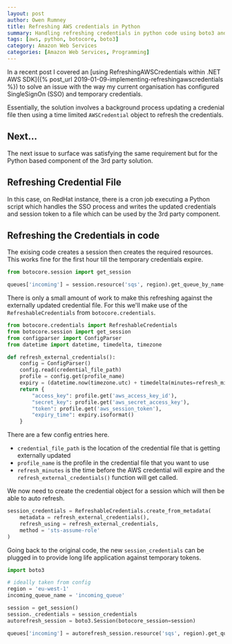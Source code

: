 ```yaml
---
layout: post
author: Owen Rumney
title: Refreshing AWS credentials in Python
summary: Handling refreshing credentials in python code using boto3 and botocore
tags: [aws, python, botocore, boto3]
category: Amazon Web Services
categories: [Amazon Web Services, Programming]
---
```


In a recent post I covered an [using RefreshingAWSCredentials within .NET AWS SDK]({% post_url  2019-01-09-implementing-refreshingawscredentials %}) to solve an issue with the way my current organisation has configured SingleSignOn (SSO) and temporary credentials.

Essentially, the solution involves a background process updating a credenial file then using a time limited `AWSCredential` object to refresh the credentials.

## Next...

The next issue to surface was satisfying the same requirement but for the Python based component of the 3rd party solution.

## Refreshing Credential File

In this case, on RedHat instance, there is a cron job executing a Python script which handles the SSO process and writes the updated credentials and session token to a file which can be used by the 3rd party component.

## Refreshing the Credentials in code

The exising code creates a session then creates the required resources. This works fine for the first hour till the temporary credentials expire.

```python
from botocore.session import get_session

queues['incoming'] = session.resource('sqs', region).get_queue_by_name(QueueName='incoming_queue')
```

There is only a small amount of work to make this refreshing against the externally updated credential file. For this we'll make use of the `RefreshableCredentials` from `botocore.credentials`.

```python
from botocore.credentials import RefreshableCredentials
from botocore.session import get_session
from configparser import ConfigParser
from datetime import datetime, timedelta, timezone

def refresh_external_credentials():
    config = ConfigParser()
    config.read(credential_file_path)
    profile = config.get(profile_name)
    expiry = (datetime.now(timezone.utc) + timedelta(minutes=refresh_minutes))
    return {
        "access_key": profile.get('aws_access_key_id'),
        "secret_key": profile.get('aws_secret_access_key'),
        "token": profile.get('aws_session_token'),
        "expiry_time": expiry.isoformat()
    }
```

There are a few config entries here.

- `credential_file_path` is the location of the credential file that is getting externally updated
- `profile_name` is the profile in the credential file that you want to use
- `refresh_minutes` is the time before the AWS credential will expire and the `refresh_external_credentials()` function will get called.

We now need to create the credential object for a session which will then be able to auto refresh.

```python
session_credentials = RefreshableCredentials.create_from_metadata(
    metadata = refresh_external_credentials(),
    refresh_using = refresh_external_credentials,
    method = 'sts-assume-role'
)
```

Going back to the original code, the new `session_credentials` can be plugged in to provide long life application against temporary tokens.

```python
import boto3

# ideally taken from config
region = 'eu-west-1'
incoming_queue_name = 'incoming_queue'

session = get_session()
session._credentials = session_credentials
autorefresh_session = boto3.Session(botocore_session=session)

queues['incoming'] = autorefresh_session.resource('sqs', region).get_queue_by_name(QueueName=incoming_queue_name)

```
